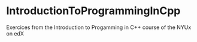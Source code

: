 # IntroductionToProgrammingInCpp
Exercices from the Introduction to Progamming in C++ course of the NYUx on edX
